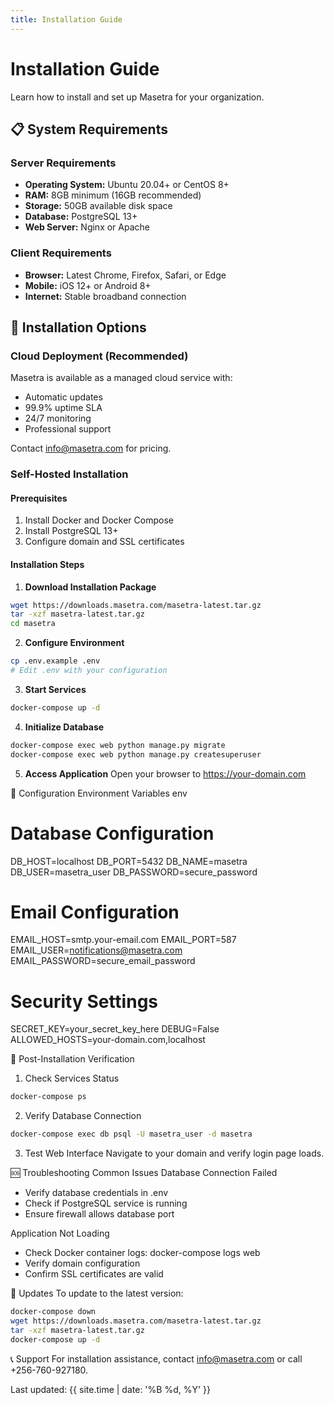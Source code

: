 ```yaml
---
title: Installation Guide
---
```


# Installation Guide

Learn how to install and set up Masetra for your organization.

## 📋 System Requirements

### Server Requirements
- **Operating System:** Ubuntu 20.04+ or CentOS 8+
- **RAM:** 8GB minimum (16GB recommended)
- **Storage:** 50GB available disk space
- **Database:** PostgreSQL 13+
- **Web Server:** Nginx or Apache

### Client Requirements
- **Browser:** Latest Chrome, Firefox, Safari, or Edge
- **Mobile:** iOS 12+ or Android 8+
- **Internet:** Stable broadband connection

## 🚀 Installation Options

### Cloud Deployment (Recommended)
Masetra is available as a managed cloud service with:
- Automatic updates
- 99.9% uptime SLA
- 24/7 monitoring
- Professional support

Contact info@masetra.com for pricing.

### Self-Hosted Installation

#### Prerequisites
1. Install Docker and Docker Compose
2. Install PostgreSQL 13+
3. Configure domain and SSL certificates

#### Installation Steps

1. **Download Installation Package**
```bash
wget https://downloads.masetra.com/masetra-latest.tar.gz
tar -xzf masetra-latest.tar.gz
cd masetra
```

2. **Configure Environment**
```bash
cp .env.example .env
# Edit .env with your configuration
```

3. **Start Services**
```bash
docker-compose up -d
```

4. **Initialize Database**
```bash
docker-compose exec web python manage.py migrate
docker-compose exec web python manage.py createsuperuser
```

5. **Access Application**
Open your browser to https://your-domain.com

🔧 Configuration
Environment Variables
env
# Database Configuration
DB_HOST=localhost
DB_PORT=5432
DB_NAME=masetra
DB_USER=masetra_user
DB_PASSWORD=secure_password

# Email Configuration
EMAIL_HOST=smtp.your-email.com
EMAIL_PORT=587
EMAIL_USER=notifications@masetra.com
EMAIL_PASSWORD=secure_email_password

# Security Settings
SECRET_KEY=your_secret_key_here
DEBUG=False
ALLOWED_HOSTS=your-domain.com,localhost

🧪 Post-Installation Verification
1. Check Services Status
```bash
docker-compose ps
```

2. Verify Database Connection
```bash
docker-compose exec db psql -U masetra_user -d masetra
```

3. Test Web Interface
Navigate to your domain and verify login page loads.

🆘 Troubleshooting
Common Issues
Database Connection Failed

- Verify database credentials in .env
- Check if PostgreSQL service is running
- Ensure firewall allows database port

Application Not Loading

- Check Docker container logs: docker-compose logs web
- Verify domain configuration
- Confirm SSL certificates are valid

🔄 Updates
To update to the latest version:
```bash
docker-compose down
wget https://downloads.masetra.com/masetra-latest.tar.gz
tar -xzf masetra-latest.tar.gz
docker-compose up -d
```

📞 Support
For installation assistance, contact info@masetra.com or call +256-760-927180.

Last updated: {{ site.time | date: '%B %d, %Y' }}